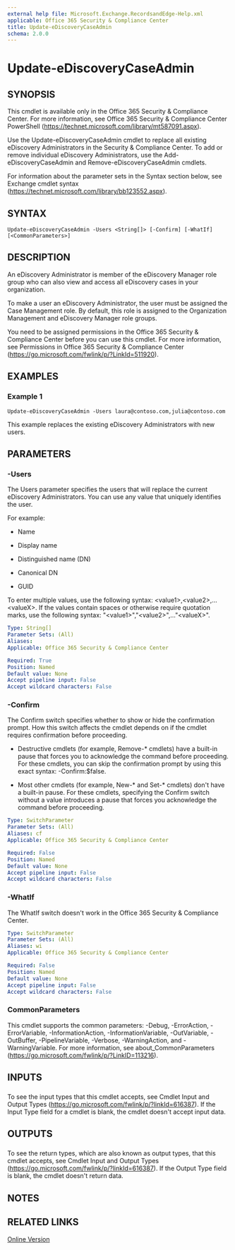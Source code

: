 ```yaml
---
external help file: Microsoft.Exchange.RecordsandEdge-Help.xml
applicable: Office 365 Security & Compliance Center
title: Update-eDiscoveryCaseAdmin
schema: 2.0.0
---
```


# Update-eDiscoveryCaseAdmin

## SYNOPSIS
This cmdlet is available only in the Office 365 Security & Compliance Center. For more information, see Office 365 Security & Compliance Center PowerShell (https://technet.microsoft.com/library/mt587091.aspx).

Use the Update-eDiscoveryCaseAdmin cmdlet to replace all existing eDiscovery Administrators in the Security & Compliance Center. To add or remove individual eDiscovery Administrators, use the Add-eDiscoveryCaseAdmin and Remove-eDiscoveryCaseAdmin cmdlets.

For information about the parameter sets in the Syntax section below, see Exchange cmdlet syntax (https://technet.microsoft.com/library/bb123552.aspx).

## SYNTAX

```
Update-eDiscoveryCaseAdmin -Users <String[]> [-Confirm] [-WhatIf] [<CommonParameters>]
```

## DESCRIPTION
An eDiscovery Administrator is member of the eDiscovery Manager role group who can also view and access all eDiscovery cases in your organization.

To make a user an eDiscovery Administrator, the user must be assigned the Case Management role. By default, this role is assigned to the Organization Management and eDiscovery Manager role groups.

You need to be assigned permissions in the Office 365 Security & Compliance Center before you can use this cmdlet. For more information, see Permissions in Office 365 Security & Compliance Center (https://go.microsoft.com/fwlink/p/?LinkId=511920).

## EXAMPLES

### Example 1
```
Update-eDiscoveryCaseAdmin -Users laura@contoso.com,julia@contoso.com
```

This example replaces the existing eDiscovery Administrators with new users.

## PARAMETERS

### -Users
The Users parameter specifies the users that will replace the current eDiscovery Administrators. You can use any value that uniquely identifies the user.

For example:

- Name

- Display name

- Distinguished name (DN)

- Canonical DN

- GUID

To enter multiple values, use the following syntax: \<value1\>,\<value2\>,...\<valueX\>. If the values contain spaces or otherwise require quotation marks, use the following syntax: "\<value1\>","\<value2\>",..."\<valueX\>".

```yaml
Type: String[]
Parameter Sets: (All)
Aliases:
Applicable: Office 365 Security & Compliance Center

Required: True
Position: Named
Default value: None
Accept pipeline input: False
Accept wildcard characters: False
```

### -Confirm
The Confirm switch specifies whether to show or hide the confirmation prompt. How this switch affects the cmdlet depends on if the cmdlet requires confirmation before proceeding.

- Destructive cmdlets (for example, Remove-\* cmdlets) have a built-in pause that forces you to acknowledge the command before proceeding. For these cmdlets, you can skip the confirmation prompt by using this exact syntax: -Confirm:$false.

- Most other cmdlets (for example, New-\* and Set-\* cmdlets) don't have a built-in pause. For these cmdlets, specifying the Confirm switch without a value introduces a pause that forces you acknowledge the command before proceeding.

```yaml
Type: SwitchParameter
Parameter Sets: (All)
Aliases: cf
Applicable: Office 365 Security & Compliance Center

Required: False
Position: Named
Default value: None
Accept pipeline input: False
Accept wildcard characters: False
```

### -WhatIf
The WhatIf switch doesn't work in the Office 365 Security & Compliance Center.

```yaml
Type: SwitchParameter
Parameter Sets: (All)
Aliases: wi
Applicable: Office 365 Security & Compliance Center

Required: False
Position: Named
Default value: None
Accept pipeline input: False
Accept wildcard characters: False
```

### CommonParameters
This cmdlet supports the common parameters: -Debug, -ErrorAction, -ErrorVariable, -InformationAction, -InformationVariable, -OutVariable, -OutBuffer, -PipelineVariable, -Verbose, -WarningAction, and -WarningVariable. For more information, see about_CommonParameters (https://go.microsoft.com/fwlink/p/?LinkID=113216).

## INPUTS

###  
To see the input types that this cmdlet accepts, see Cmdlet Input and Output Types (https://go.microsoft.com/fwlink/p/?linkId=616387). If the Input Type field for a cmdlet is blank, the cmdlet doesn't accept input data.

## OUTPUTS

###  
To see the return types, which are also known as output types, that this cmdlet accepts, see Cmdlet Input and Output Types (https://go.microsoft.com/fwlink/p/?linkId=616387). If the Output Type field is blank, the cmdlet doesn't return data.

## NOTES

## RELATED LINKS

[Online Version](https://technet.microsoft.com/library/5c35b360-6438-4d4f-9e94-e7efa6838c5a.aspx)

